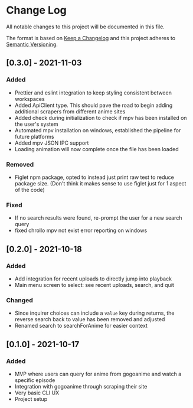 # Change Log

All notable changes to this project will be documented in this file.

The format is based on [Keep a Changelog](http://keepachangelog.com/)
and this project adheres to [Semantic Versioning](http://semver.org/).

## [0.3.0] - 2021-11-03

### Added

- Prettier and eslint integration to keep styling consistent between workspaces
- Added ApiClient type. This should pave the road to begin adding additional scrapers from different anime sites
- Added check during initialization to check if mpv has been installed on the user's system
- Automated mpv installation on windows, established the pipeline for future platforms
- Added mpv JSON IPC support
- Loading animation will now complete once the file has been loaded

### Removed

- Figlet npm package, opted to instead just print raw test to reduce package size. (Don't think it makes sense to use figlet just for 1 aspect of the code)

### Fixed

- If no search results were found, re-prompt the user for a new search query
- fixed chrollo mpv not exist error reporting on windows

## [0.2.0] - 2021-10-18

### Added

- Add integration for recent uploads to directly jump into playback
- Main menu screen to select: see recent uploads, search, and quit

### Changed

- Since inquirer choices can include a `value` key during returns, the reverse search back to value has been removed and adjusted
- Renamed search to searchForAnime for easier context

## [0.1.0] - 2021-10-17

### Added

- MVP where users can query for anime from gogoanime and watch a specific episode
- Integration with gogoanime through scraping their site
- Very basic CLI UX
- Project setup
